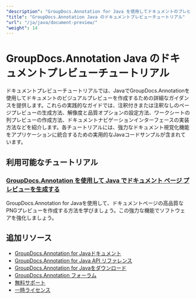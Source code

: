 ```yaml
---
"description": "GroupDocs.Annotation for Java を使用してドキュメントのプレビュー、サムネイル、視覚的表現を生成するための完全なチュートリアル。"
"title": "GroupDocs.Annotation Java のドキュメントプレビューチュートリアル"
"url": "/ja/java/document-preview/"
"weight": 14
---
```


# GroupDocs.Annotation Java のドキュメントプレビューチュートリアル

ドキュメントプレビューチュートリアルでは、JavaでGroupDocs.Annotationを使用してドキュメントのビジュアルプレビューを作成するための詳細なガイダンスを提供します。これらの実践的なガイドでは、注釈付きまたは注釈なしのページプレビューの生成方法、解像度と品質オプションの設定方法、ワークシートの列プレビューの作成方法、ドキュメントナビゲーションインターフェースの実装方法などを紹介します。各チュートリアルには、強力なドキュメント視覚化機能をアプリケーションに統合するための実用的なJavaコードサンプルが含まれています。

## 利用可能なチュートリアル

### [GroupDocs.Annotation を使用して Java でドキュメント ページ プレビューを生成する](./groupdocs-annotation-java-document-page-previews/)
GroupDocs.Annotation for Javaを使用して、ドキュメントページの高品質なPNGプレビューを作成する方法を学びましょう。この強力な機能でソフトウェアを強化しましょう。

## 追加リソース

- [GroupDocs.Annotation for Javaドキュメント](https://docs.groupdocs.com/annotation/java/)
- [GroupDocs.Annotation for Java API リファレンス](https://reference.groupdocs.com/annotation/java/)
- [GroupDocs.Annotation for Javaをダウンロード](https://releases.groupdocs.com/annotation/java/)
- [GroupDocs.Annotation フォーラム](https://forum.groupdocs.com/c/annotation)
- [無料サポート](https://forum.groupdocs.com/)
- [一時ライセンス](https://purchase.groupdocs.com/temporary-license/)